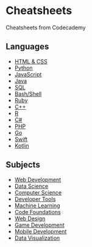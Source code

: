 # Cheatsheets
Cheatsheets from Codecademy
## Languages
* [HTML & CSS](HTML%20&%20CSS/TOPICS.md)
* [Python](Python/TOPICS.md)
* [JavaScript](JavaScript/TOPICS.md)
* [Java](Java/TOPICS.md)
* [SQL](SQL/TOPICS.md)
* [Bash/Shell](Bash/Shell/Bash/Shell.md)
* [Ruby](Ruby/Learn%20Ruby.md)
* [C++](C++/Learn%20C++.md)
* [R](R/TOPICS.md)
* [C#](C%23/TOPICS.md)
* [PHP](PHP/Learn%20PHP.md)
* [Go](Go/Learn%20Go.md)
* [Swift](Swift/Learn%20Swift.md)
* [Kotlin](Kotlin/Learn%20Kotlin.md)
## Subjects
* [Web Development]()
* [Data Science]()
* [Computer Science]()
* [Developer Tools]()
* [Machine Learning]()
* [Code Foundations]()
* [Web Design]()
* [Game Development]()
* [Mobile Development]()
* [Data Visualization]()
